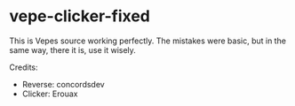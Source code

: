 # vepe-clicker-fixed

This is Vepes source working perfectly.
The mistakes were basic, but in the same way, there it is, use it wisely.

Credits:

* Reverse: concordsdev
* Clicker: Erouax
